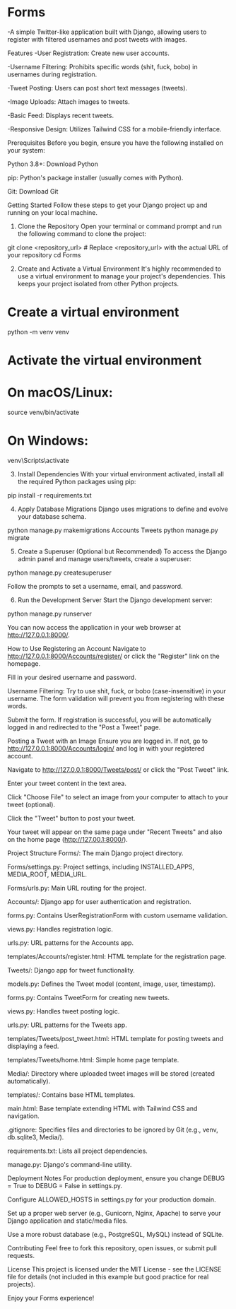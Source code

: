# Forms 
-A simple Twitter-like application built with Django, allowing users to register with filtered usernames and post tweets with images.

Features
-User Registration: Create new user accounts.

-Username Filtering: Prohibits specific words (shit, fuck, bobo) in usernames during registration.

-Tweet Posting: Users can post short text messages (tweets).

-Image Uploads: Attach images to tweets.

-Basic Feed: Displays recent tweets.

-Responsive Design: Utilizes Tailwind CSS for a mobile-friendly interface.

Prerequisites 
Before you begin, ensure you have the following installed on your system:

Python 3.8+: Download Python

pip: Python's package installer (usually comes with Python).

Git: Download Git

Getting Started 
Follow these steps to get your Django project up and running on your local machine.

1. Clone the Repository 
Open your terminal or command prompt and run the following command to clone the project:

git clone <repository_url> # Replace <repository_url> with the actual URL of your repository
cd Forms

2. Create and Activate a Virtual Environment 
It's highly recommended to use a virtual environment to manage your project's dependencies. This keeps your project isolated from other Python projects.

# Create a virtual environment
python -m venv venv

# Activate the virtual environment
# On macOS/Linux:
source venv/bin/activate
# On Windows:
venv\Scripts\activate

3. Install Dependencies 
With your virtual environment activated, install all the required Python packages using pip:

pip install -r requirements.txt

4. Apply Database Migrations 
Django uses migrations to define and evolve your database schema.

python manage.py makemigrations Accounts Tweets
python manage.py migrate

5. Create a Superuser (Optional but Recommended) 
To access the Django admin panel and manage users/tweets, create a superuser:

python manage.py createsuperuser

Follow the prompts to set a username, email, and password.

6. Run the Development Server 
Start the Django development server:

python manage.py runserver

You can now access the application in your web browser at http://127.0.0.1:8000/.

How to Use 
Registering an Account 
Navigate to http://127.0.0.1:8000/Accounts/register/ or click the "Register" link on the homepage.

Fill in your desired username and password.

Username Filtering: Try to use shit, fuck, or bobo (case-insensitive) in your username. The form validation will prevent you from registering with these words.

Submit the form. If registration is successful, you will be automatically logged in and redirected to the "Post a Tweet" page.

Posting a Tweet with an Image 
Ensure you are logged in. If not, go to http://127.0.0.1:8000/Accounts/login/ and log in with your registered account.

Navigate to http://127.0.0.1:8000/Tweets/post/ or click the "Post Tweet" link.

Enter your tweet content in the text area.

Click "Choose File" to select an image from your computer to attach to your tweet (optional).

Click the "Tweet" button to post your tweet.

Your tweet will appear on the same page under "Recent Tweets" and also on the home page (http://127.00.1:8000/).

Project Structure 
Forms/: The main Django project directory.

Forms/settings.py: Project settings, including INSTALLED_APPS, MEDIA_ROOT, MEDIA_URL.

Forms/urls.py: Main URL routing for the project.

Accounts/: Django app for user authentication and registration.

forms.py: Contains UserRegistrationForm with custom username validation.

views.py: Handles registration logic.

urls.py: URL patterns for the Accounts app.

templates/Accounts/register.html: HTML template for the registration page.

Tweets/: Django app for tweet functionality.

models.py: Defines the Tweet model (content, image, user, timestamp).

forms.py: Contains TweetForm for creating new tweets.

views.py: Handles tweet posting logic.

urls.py: URL patterns for the Tweets app.

templates/Tweets/post_tweet.html: HTML template for posting tweets and displaying a feed.

templates/Tweets/home.html: Simple home page template.

Media/: Directory where uploaded tweet images will be stored (created automatically).

templates/: Contains base HTML templates.

main.html: Base template extending HTML with Tailwind CSS and navigation.

.gitignore: Specifies files and directories to be ignored by Git (e.g., venv, db.sqlite3, Media/).

requirements.txt: Lists all project dependencies.

manage.py: Django's command-line utility.

Deployment Notes 
For production deployment, ensure you change DEBUG = True to DEBUG = False in settings.py.

Configure ALLOWED_HOSTS in settings.py for your production domain.

Set up a proper web server (e.g., Gunicorn, Nginx, Apache) to serve your Django application and static/media files.

Use a more robust database (e.g., PostgreSQL, MySQL) instead of SQLite.

Contributing 
Feel free to fork this repository, open issues, or submit pull requests.

License 
This project is licensed under the MIT License - see the LICENSE file for details (not included in this example but good practice for real projects).

Enjoy your Forms experience! 
